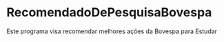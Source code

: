 # RecomendadoDePesquisaBovespa
Este programa visa recomendar melhores ações da Bovespa para Estudar
